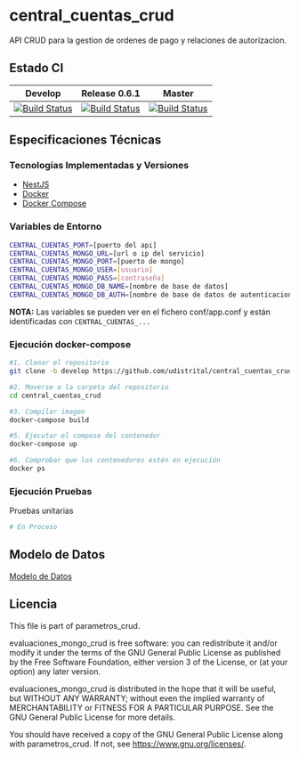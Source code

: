 # central_cuentas_crud

API CRUD para la gestion de ordenes de pago y relaciones de autorizacion.

## Estado CI

| Develop | Release 0.6.1 | Master |
| -- | -- | -- |
| [![Build Status](https://hubci.portaloas.udistrital.edu.co/api/badges/udistrital/central_cuentas_crud/status.svg?ref=refs/heads/develop)](https://hubci.portaloas.udistrital.edu.co/udistrital/central_cuentas_crud) | [![Build Status](https://hubci.portaloas.udistrital.edu.co/api/badges/udistrital/central_cuentas_crud/status.svg?ref=refs/heads/release/0.6.1)](https://hubci.portaloas.udistrital.edu.co/udistrital/central_cuentas_crud) | [![Build Status](https://hubci.portaloas.udistrital.edu.co/api/badges/udistrital/central_cuentas_crud/status.svg?ref=refs/heads/master)](https://hubci.portaloas.udistrital.edu.co/udistrital/central_cuentas_crud) |

## Especificaciones Técnicas

### Tecnologías Implementadas y Versiones

* [NestJS](https://github.com/nestjs/nest)
* [Docker](https://docs.docker.com/engine/install/ubuntu/)
* [Docker Compose](https://docs.docker.com/compose/)

### Variables de Entorno

```bash
CENTRAL_CUENTAS_PORT=[puerto del api]
CENTRAL_CUENTAS_MONGO_URL=[url o ip del servicio]
CENTRAL_CUENTAS_MONGO_PORT=[puerto de mongo]
CENTRAL_CUENTAS_MONGO_USER=[usuario]
CENTRAL_CUENTAS_MONGO_PASS=[contraseña]
CENTRAL_CUENTAS_MONGO_DB_NAME=[nombre de base de datos]
CENTRAL_CUENTAS_MONGO_DB_AUTH=[nombre de base de datos de autenticacion]
```

**NOTA:** Las variables se pueden ver en el fichero conf/app.conf y están identificadas con `CENTRAL_CUENTAS_...`

<!-- ### Ejecución del Proyecto
```shell
#1. Obtener el repositorio con Go
git clone https://github.com/udistrital/evaluaciones_mongo_crud

#2. Moverse a la carpeta del repositorio
cd evaluaciones_mongo_crud

# 3. Moverse a la rama **develop**
git pull origin develop && git checkout develop

4. Instalar dependencias
npm install

# 5. Alimentar todas las variables de entorno que utiliza el proyecto.
EVALUACIONES_MONGO_CRUD=8080 EVALUACIONES_MONGO_CRUD=127.0.0.1:27017 EVALUACIONES_MONGO_CRUD_SOME_VARIABLE=some_value nest run -->
<!-- ``` -->
<!-- ### Ejecución Dockerfile
```shell
# docker build --tag=evaluaciones_mongo_crud . --no-cache
# docker run -p 80:80 evaluaciones_mongo_crud
``` -->

### Ejecución docker-compose

```bash
#1. Clonar el repositorio
git clone -b develop https://github.com/udistrital/central_cuentas_crud

#2. Moverse a la carpeta del repositorio
cd central_cuentas_crud

#3. Compilar imagen
docker-compose build

#5. Ejecutar el compose del contenedor
docker-compose up

#6. Comprobar que los contenedores estén en ejecución
docker ps
```

### Ejecución Pruebas

Pruebas unitarias

```bash
# En Proceso
```

## Modelo de Datos

[Modelo de Datos](https://github.com/udistrital/financiera_documentacion/blob/master/central_cuentas/orden_pago/orden_pafo.md)

## Licencia

This file is part of parametros_crud.

evaluaciones_mongo_crud is free software: you can redistribute it and/or modify it under the terms of the GNU General Public License as published by the Free Software Foundation, either version 3 of the License, or (at your option) any later version.

evaluaciones_mongo_crud is distributed in the hope that it will be useful, but WITHOUT ANY WARRANTY; without even the implied warranty of MERCHANTABILITY or FITNESS FOR A PARTICULAR PURPOSE. See the GNU General Public License for more details.

You should have received a copy of the GNU General Public License along with parametros_crud. If not, see https://www.gnu.org/licenses/.
